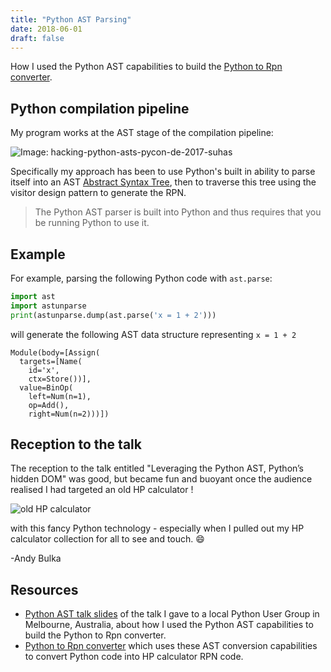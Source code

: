 ```yaml
---
title: "Python AST Parsing"
date: 2018-06-01
draft: false
---
```


How I used the Python AST capabilities to build the [Python to Rpn converter](https://pyrpn.atug.com/).

## Python compilation pipeline

My program works at the AST stage of the compilation pipeline:  
  
![Image: hacking-python-asts-pycon-de-2017-suhas](/blog/images/python_ast_parsing_design_of_compiler.jpg)  

Specifically my approach has been to use Python's built in ability to parse itself into an AST [Abstract Syntax Tree](https://en.wikipedia.org/wiki/Abstract_syntax_tree), then to traverse this tree using the visitor design pattern to generate the RPN.  

> The Python AST parser is built into Python and thus requires that you be running Python to use it.

## Example

For example, parsing the following Python code with `ast.parse`:

```python
import ast
import astunparse
print(astunparse.dump(ast.parse('x = 1 + 2')))
```

will generate the following AST data structure representing `x = 1 + 2`

```
Module(body=[Assign(
  targets=[Name(
    id='x',
    ctx=Store())],
  value=BinOp(
    left=Num(n=1),
    op=Add(),
    right=Num(n=2)))])
```

## Reception to the talk

The reception to the talk entitled "Leveraging the Python AST, Python’s hidden DOM" was good, but became fun and buoyant once the audience realised I had targeted an old HP calculator !

![old HP calculator](https://upload.wikimedia.org/wikipedia/commons/b/bb/Hp42s_face.jpeg)

with this fancy Python technology - especially when I pulled out my HP calculator collection for all to see and touch. 😄
  
\-Andy Bulka

## Resources

- [Python AST talk slides](https://docs.google.com/presentation/d/1_qNKLofUwPhs_LsF-AQM-0WstS2jeYrusU5El4RLfnc/edit?usp=sharing) of the talk I gave to a local Python User Group in Melbourne, Australia, about how I used the Python AST capabilities to build the Python to Rpn converter. 
- [Python to Rpn converter](https://pyrpn.atug.com/) which uses these AST conversion capabilities to convert Python code into HP calculator RPN code.